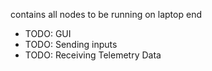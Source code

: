 contains all nodes to be running on laptop end

- TODO: GUI
- TODO: Sending inputs
- TODO: Receiving Telemetry Data